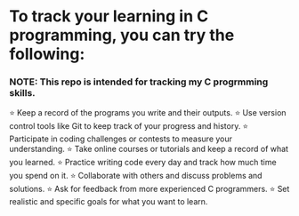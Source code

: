 # To track your learning in C programming, you can try the following:

### NOTE: This repo is intended for tracking my C progrmming skills.

⭐ Keep a record of the programs you write and their outputs.
⭐ Use version control tools like Git to keep track of your progress and history.
⭐ Participate in coding challenges or contests to measure your understanding.
⭐ Take online courses or tutorials and keep a record of what you learned.
⭐ Practice writing code every day and track how much time you spend on it.
⭐ Collaborate with others and discuss problems and solutions.
⭐ Ask for feedback from more experienced C programmers.
⭐ Set realistic and specific goals for what you want to learn.
